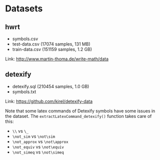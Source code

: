 # Datasets


## hwrt

- symbols.csv
- test-data.csv (17074 samples, 131 MB)
- train-data.csv (151159 samples, 1.2 GB)

Link: <http://www.martin-thoma.de/write-math/data>


## detexify

- detexify.sql (210454 samples, 1.0 GB)
- symbols.txt

Link: <https://github.com/kirel/detexify-data>

Note that some latex commands of Detexify symbols have some issues in the dataset. The ``` extractLatexCommand_detexify() ``` function takes care of this:
- ``` \\ ``` vs ``` \_ ```
- ``` \not_sim ``` vs ``` \not\sim ```
- ``` \not_approx ``` vs ``` \not\approx ```
- ``` \not_equiv ``` vs ``` \not\equiv ```
- ``` \not_simeq ``` vs ``` \not\simeq ```
